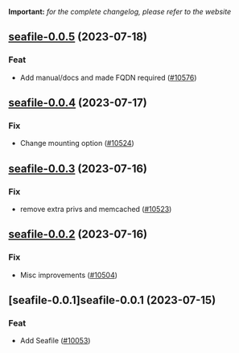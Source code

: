 **Important:**
*for the complete changelog, please refer to the website*




## [seafile-0.0.5](https://github.com/truecharts/charts/compare/seafile-0.0.4...seafile-0.0.5) (2023-07-18)

### Feat

- Add manual/docs and made FQDN required ([#10576](https://github.com/truecharts/charts/issues/10576))
  
  


## [seafile-0.0.4](https://github.com/truecharts/charts/compare/seafile-0.0.3...seafile-0.0.4) (2023-07-17)

### Fix

- Change mounting option ([#10524](https://github.com/truecharts/charts/issues/10524))
  
  


## [seafile-0.0.3](https://github.com/truecharts/charts/compare/seafile-0.0.2...seafile-0.0.3) (2023-07-16)

### Fix

- remove extra privs and memcached ([#10523](https://github.com/truecharts/charts/issues/10523))
  
  


## [seafile-0.0.2](https://github.com/truecharts/charts/compare/seafile-0.0.1...seafile-0.0.2) (2023-07-16)

### Fix

- Misc improvements ([#10504](https://github.com/truecharts/charts/issues/10504))
  
  


## [seafile-0.0.1]seafile-0.0.1 (2023-07-15)

### Feat

- Add Seafile ([#10053](https://github.com/truecharts/charts/issues/10053))
  
  